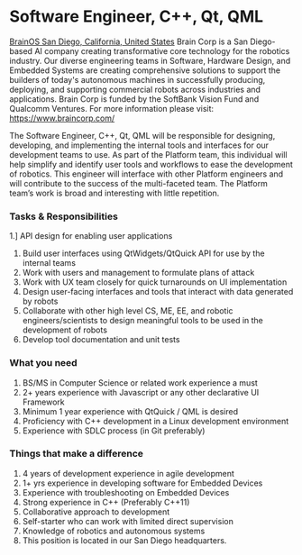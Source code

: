 # Software Engineer, C++, Qt, QML
[BrainOS  San Diego, California, United States](https://www.braincorp.com/job?gh_jid=4318749002)
Brain Corp is a San Diego-based AI company creating transformative core technology for the robotics industry. Our diverse engineering teams in Software, Hardware Design, and Embedded Systems are creating comprehensive solutions to support the builders of today's autonomous machines in successfully producing, deploying, and supporting commercial robots across industries and applications. Brain Corp is funded by the SoftBank Vision Fund and Qualcomm Ventures. For more information please visit: https://www.braincorp.com/   

The Software Engineer, C++, Qt, QML will be responsible for designing, developing, and implementing the internal tools and interfaces for our development teams to use. As part of the Platform team, this individual will help simplify and identify user tools and workflows to ease the development of robotics. This engineer will interface with other Platform engineers and will contribute to the success of the multi-faceted team. The Platform team’s work is broad and interesting with little repetition.

### Tasks & Responsibilities

1.] API design for enabling user applications
1. Build user interfaces using QtWidgets/QtQuick API for use by the internal teams
1. Work with users and management to formulate plans of attack
1. Work with UX team closely for quick turnarounds on UI implementation
1. Design user-facing interfaces and tools that interact with data generated by robots
1. Collaborate with other high level CS, ME, EE, and robotic engineers/scientists to design meaningful tools to be used in the development of robots
1. Develop tool documentation and unit tests

### What you need

1. BS/MS in Computer Science or related work experience a must
1. 2+ years experience with Javascript or any other declarative UI Framework
1. Minimum 1 year experience with QtQuick / QML is desired
1. Proficiency with C++ development in a Linux development environment
1. Experience with SDLC process (in Git preferably)
### Things that make a difference

1. 4 years of development experience in agile development
1. 1+ yrs experience in developing software for Embedded Devices
1. Experience with troubleshooting on Embedded Devices
1. Strong experience in C++ (Preferably C++11)
1. Collaborative approach to development
1. Self-starter who can work with limited direct supervision
1. Knowledge of robotics and autonomous systems
1. This position is located in our San Diego headquarters.
